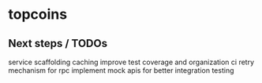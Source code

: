 # topcoins

## Next steps / TODOs

service scaffolding
caching
improve test coverage and organization
ci
retry mechanism for rpc
implement mock apis for better integration testing
